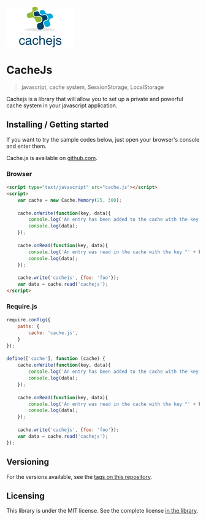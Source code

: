 ![CacheJs Logo](./images/logo.png)

# CacheJs
> javascript, cache system, SessionStorage, LocalStorage

Cachejs is a library that will allow you to set up a private and powerful cache system in your javascript application.

## Installing / Getting started

If you want to try the sample codes below, just open your browser's console and enter them.

Cache.js is available on [github.com](https://github.com/CedrickOka/cachejs).

### Browser

```html
<script type="text/javascript" src="cache.js"></script>
<script>
    var cache = new Cache.Memory(25, 300);

    cache.onWrite(function(key, data){
    	console.log('An entry has been added to the cache with the key "' + key + '" : ');
    	console.log(data);
    });

    cache.onRead(function(key, data){
    	console.log('An entry was read in the cache with the key "' + key + '" : ');
    	console.log(data);
    });

    cache.write('cachejs', {foo: 'foo'});
    var data = cache.read('cachejs');
</script>
```

### Require.js

```javascript
require.config({
	paths: {
		cache: 'cache.js',
	}
});

define(['cache'], function (cache) {
	cache.onWrite(function(key, data){
    	console.log('An entry has been added to the cache with the key "' + key + '" : ');
    	console.log(data);
    });

    cache.onRead(function(key, data){
    	console.log('An entry was read in the cache with the key "' + key + '" : ');
    	console.log(data);
    });

    cache.write('cachejs', {foo: 'foo'});
    var data = cache.read('cachejs');
});
```

## Versioning

For the versions available, see the [tags on this repository](/tags).

## Licensing

This library is under the MIT license. See the complete license [in the library](LICENSE).